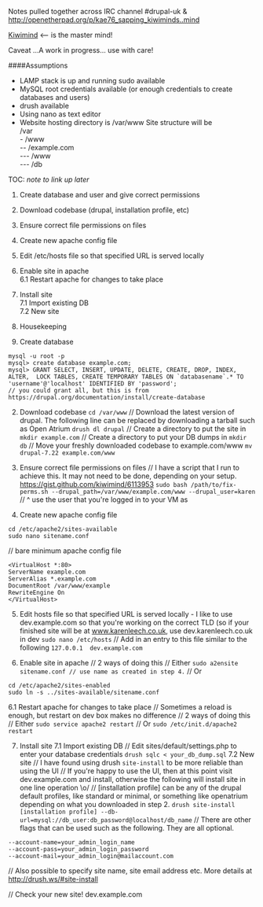 Notes pulled together across IRC channel #drupal-uk & http://openetherpad.org/p/kae76_sapping_kiwiminds..mind

[Kiwimind](https://github.com/kiwimind) <-- is the master mind!

Caveat ...A work in progress... use with care!

####Assumptions
* LAMP stack is up and running
sudo available
* MySQL root credentials available (or enough credentials to create databases and users)
* drush available
* Using nano as text editor
* Website hosting directory is /var/www
Site structure will be  
/var  
\- /www  
-- /example.com  
--- /www  
--- /db  


TOC: *note to link up later*

1. Create database and user and give correct permissions
2. Download codebase (drupal, installation profile, etc)
3. Ensure correct file permissions on files
4. Create new apache config file
5. Edit /etc/hosts file so that specified URL is served locally
6. Enable site in apache  
 6.1 Restart apache for changes to take place
7. Install site  
 7.1 Import existing DB  
 7.2 New site  
8. Housekeeping

1. Create database

```
mysql -u root -p
mysql> create database example.com;
mysql> GRANT SELECT, INSERT, UPDATE, DELETE, CREATE, DROP, INDEX, ALTER,  LOCK TABLES, CREATE TEMPORARY TABLES ON `databasename`.* TO  'username'@'localhost' IDENTIFIED BY 'password'; 
// you could grant all, but this is from https://drupal.org/documentation/install/create-database
```

2. Download codebase
`cd /var/www`
// Download the latest version of drupal. The following line can be replaced by downloading a tarball such as Open Atrium
`drush dl drupal`
// Create a directory to put the site in
`mkdir example.com`
// Create a directory to put your DB dumps in
`mkdir db`
// Move your freshly downloaded codebase to example.com/www
`mv drupal-7.22 example.com/www`

3. Ensure correct file permissions on files
// I have a script that I run to achieve this. It may not need to be done, depending on your setup. https://gist.github.com/kiwimind/6113953
`sudo bash /path/to/fix-perms.sh --drupal_path=/var/www/example.com/www --drupal_user=karen`  
// ^ use the user that you're logged in to your VM as

4. Create new apache config file
```
cd /etc/apache2/sites-available
sudo nano sitename.conf
```
// bare minimum apache config file
```
<VirtualHost *:80>
ServerName example.com
ServerAlias *.example.com
DocumentRoot /var/www/example
RewriteEngine On
</VirtualHost>
```

5. Edit hosts file so that specified URL is served locally - I like to use dev.example.com so that you're working on the correct TLD (so if your finished site will be at www.karenleech.co.uk, use dev.karenleech.co.uk in dev
`sudo nano /etc/hosts`
// Add in an entry to this file similar to the following
`127.0.0.1  dev.example.com`

6. Enable site in apache
// 2 ways of doing this
// Either
`sudo a2ensite sitename.conf // use name as created in step 4.`
// Or
```
cd /etc/apache2/sites-enabled
sudo ln -s ../sites-available/sitename.conf
```

6.1 Restart apache for changes to take place
// Sometimes a reload is enough, but restart on dev box makes no difference
// 2 ways of doing this
// Either
`sudo service apache2 restart`
// Or
`sudo /etc/init.d/apache2 restart`

7. Install site
7.1 Import existing DB
// Edit sites/default/settings.php to enter your database credentials
`drush sqlc < your_db_dump.sql`
7.2 New site
// I have found using drush `site-install` to be more reliable than using the UI
// If you're happy to use the UI, then at this point visit dev.example.com and install, otherwise the following will install site in one line operation \o/
// [installation profile] can be any of the drupal default profiles, like standard or minimal, or something like openatrium depending on what you downloaded in step 2.
`drush site-install [installation profile] --db-url=mysql://db_user:db_password@localhost/db_name`
// There are other flags that can be used such as the following. They are all optional.
```
--account-name=your_admin_login_name
--account-pass=your_admin_login_password
--account-mail=your_admin_login@mailaccount.com
```
// Also possible to specify site name, site email address etc. More details at http://drush.ws/#site-install

// Check your new site! dev.example.com
